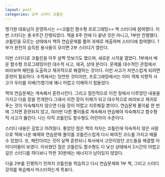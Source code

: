 ```yaml
---
layout: post
categories: 공부 스터디 코틀린
---
```


맹기완 대표님이 운영하시는 <<코틀린 함수형 프로그래밍>> 책 스터디에 참여했다. 이번 스터디는 총 6주간 진행되었다. 책을 6주 안에 다 끝낸 것은 아니고, 1부만 진행했다. 코틀린을 모르는 상태에서 책의 연습문제를 풀어 과제로 제출하며 스터디에 참여했다. 1부가 완전히 습득된 용사들이 모이면 2부 스터디가 열린다. 

이번 스터디로 코틀린을 아주 살짝 맛보기도 했으며, 새로운 시각을 열었다. 1부에서 배운 함수형 프로그래밍이란 대수적 사고, 재귀, 상태 분리다. 문제를 대수적인 관점에서 바라보며 패턴을 도출하고 재귀적으로 해결하는 것이다. 이런 사고가 자연스럽게 되려면 훈련이 필요하다. 수학에서는 당연한 것이지만, 프로그래밍에서는 이미 객체 지향적 사고가 우리를 지배(?)했기에 꽤나 어렵고 이해하기 힘들었다. 

책의 연습문제는 계속해서 훈련시킨다. 그리고 점진적으로 이전 장에서 다루었던 내용을 가지고 다음 장을 전개한다.그래서 이전 장이 이해가 되고 대수적으로 바라보고 재귀로 푸는 것이 익숙해지지 않으면 다음 장이 어렵고 지루해질 뿐이다. 연습문제 풀이를 한 번에 그치면 훈련되지 않고, 여러번 다른 풀이들로 계속해서 연습해야 익숙해지고 함수형적 사고가 뚫린다. 나는 아직 코틀린도 함수형도 어린아이 수준이다. 

스터디 내용은 깊었고 어려웠다. 좋았던 점은 책의 저자는 코틀린에 익숙하지 않은 사람으로 책에 나온 예제와 연습문제 풀이를 코틀린스럽게 다시 짜여진 코드를 가지고 배울 수 있었다. 또, 패턴이라는 것이 살짝 훈련되니 회사에서 고민이었던 코드들을 해결할 아이디어들이 보였다. 아쉬웠던 점은 코틀린도 함수형도 다 낯선 상태에서 2시간의 어렵고 깊은 스터디를 하다보니 막판 30분에는 에너지가 남아있지 않았다. 

다음 2부를 진행하기 전까지 코틀린을 학습하고 다시 연습문제와 1부 책, 그리고 스터디 강의를 복습해서 마스터하는게 목표다. 
